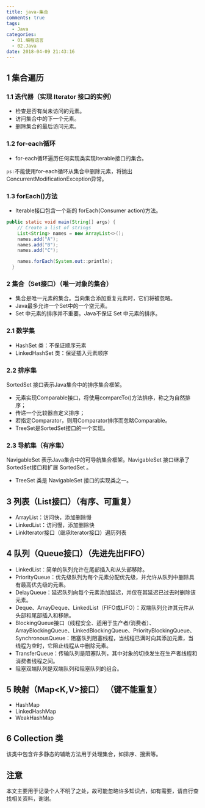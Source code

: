 ```yaml
---
title: java-集合
comments: true
tags:
  - Java
categories:
  - 01.编程语言
  - 02.Java
date: 2018-04-09 21:43:16
---
```

## 1 集合遍历

### 1.1 迭代器（实现 Iterator<E> 接口的实例）

- 检查是否有尚未访问的元素。
- 访问集合中的下一个元素。
- 删除集合的最后访问元素。

### 1.2 for-each循环

- for-each循环遍历任何实现类实现Iterable接口的集合。

`ps:`不能使用for-each循环从集合中删除元素，将抛出ConcurrentModificationException异常。

### 1.3 forEach()方法

- Iterable接口包含一个新的 forEach(Consumer action)方法。

```java
public static void main(String[] args) {
    // Create a list of strings
    List<String> names = new ArrayList<>();
    names.add("A");
    names.add("B");
    names.add("C");

    names.forEach(System.out::println);
  }
```
<!--more-->

### 2 集合（Set接口）（唯一对象的集合）

- 集合是唯一元素的集合。当向集合添加重复元素时，它们将被忽略。
- Java最多允许一个Set中的一个空元素。 
- Set 中元素的排序并不重要。Java不保证 Set 中元素的排序。

### 2.1 数学集

- HashSet 类：不保证顺序元素
- LinkedHashSet 类：保证插入元素顺序

### 2.2 排序集

SortedSet 接口表示Java集合中的排序集合框架。
- 元素实现Comparable接口，将使用compareTo()方法排序，称之为自然排序；
- 传递一个比较器自定义排序；
- 若指定Comparator，则用Comparator排序而忽略Comparable。
- TreeSet是SortedSet接口的一个实现。

### 2.3 导航集（有序集）

NavigableSet 表示Java集合中的可导航集合框架。NavigableSet 接口继承了SortedSet接口和扩展 SortedSet 。
- TreeSet 类是 NavigableSet 接口的实现类之一。

## 3 列表（List接口）（有序、可重复）

- ArrayList：访问快，添加删除慢
- LinkedList：访问慢，添加删除快
- LinkIterator接口（继承Iterator接口）遍历列表

## 4 队列（Queue接口）（先进先出FIFO）

- LinkedList：简单的队列允许在尾部插入和从头部移除。
- PriorityQueue：优先级队列为每个元素分配优先级，并允许从队列中删除具有最高优先级的元素。
- DelayQueue：延迟队列向每个元素添加延迟，并仅在其延迟已过去时删除该元素。
- Deque、ArrayDeque、LinkedList（FIFO或LIFO）：双端队列允许其元件从头部和尾部插入和移除。
- BlockingQueue接口（线程安全、适用于生产者/消费者）、ArrayBlockingQueue、LinkedBlockingQueue、PriorityBlockingQueue、SynchronousQueue：阻塞队列阻塞线程，当线程已满时向其添加元素，当线程为空时，它阻止线程从中删除元素。
- TransferQueue：传输队列是阻塞队列，其中对象的切换发生在生产者线程和消费者线程之间。
- 阻塞双端队列是双端队列和阻塞队列的组合。

## 5 映射（Map<K,V>接口） （键不能重复）

- HashMap
- LinkedHashMap
- WeakHashMap

## 6 Collection 类

该类中包含许多静态的辅助方法用于处理集合，如排序、搜索等。

## 注意

本文主要用于记录个人不明了之处，故可能忽略许多知识点，如有需要，请自行查找相关资料，谢谢。
